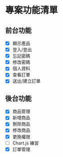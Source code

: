
# 專案功能清單

## 前台功能
- [x] 顯示產品
- [x] 登入/登出
- [x] 忘記密碼
- [x] 修改密碼
- [x] 個人資料
- [x] 查看訂單
- [x] 送出/建立訂單

## 後台功能
- [x] 商品管理
- [x] 新增商品
- [x] 刪除商品
- [x] 修改商品
- [x] 更換權限
- [ ] Chart.js 練習
- [x] 訂單管理
